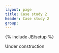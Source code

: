 ```yaml
---
layout: page
title: Case study 2
header: Case study 2
group: 
---
```


{% include JB/setup %}

Under construction
